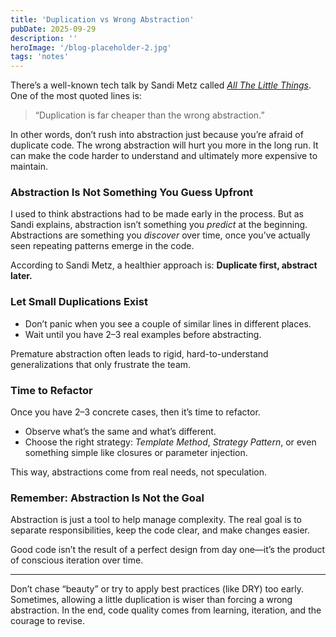 ```yaml
---
title: 'Duplication vs Wrong Abstraction'
pubDate: 2025-09-29
description: ''
heroImage: '/blog-placeholder-2.jpg'
tags: 'notes'
---
```


There’s a well-known tech talk by Sandi Metz called [*All The Little Things*](https://www.youtube.com/watch?v=8bZh5LMaSmE). One of the most quoted lines is:

> “Duplication is far cheaper than the wrong abstraction.”

In other words, don’t rush into abstraction just because you’re afraid of duplicate code. The wrong abstraction will hurt you more in the long run. It can make the code harder to understand and ultimately more expensive to maintain.

### Abstraction Is Not Something You Guess Upfront

I used to think abstractions had to be made early in the process. But as Sandi explains, abstraction isn’t something you *predict* at the beginning. Abstractions are something you *discover* over time, once you’ve actually seen repeating patterns emerge in the code.

According to Sandi Metz, a healthier approach is: **Duplicate first, abstract later.**

### Let Small Duplications Exist

* Don’t panic when you see a couple of similar lines in different places.  
* Wait until you have 2–3 real examples before abstracting.  

Premature abstraction often leads to rigid, hard-to-understand generalizations that only frustrate the team.

### Time to Refactor

Once you have 2–3 concrete cases, then it’s time to refactor.  

* Observe what’s the same and what’s different.  
* Choose the right strategy: *Template Method*, *Strategy Pattern*, or even something simple like closures or parameter injection.  

This way, abstractions come from real needs, not speculation.

### Remember: Abstraction Is Not the Goal

Abstraction is just a tool to help manage complexity. The real goal is to separate responsibilities, keep the code clear, and make changes easier.  

Good code isn’t the result of a perfect design from day one—it’s the product of conscious iteration over time.

---

Don’t chase “beauty” or try to apply best practices (like DRY) too early. Sometimes, allowing a little duplication is wiser than forcing a wrong abstraction. In the end, code quality comes from learning, iteration, and the courage to revise.
